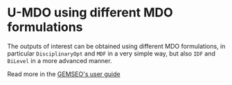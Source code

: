<!--
 Copyright 2021 IRT Saint Exupéry, https://www.irt-saintexupery.com

 This work is licensed under the Creative Commons Attribution-ShareAlike 4.0
 International License. To view a copy of this license, visit
 http://creativecommons.org/licenses/by-sa/4.0/ or send a letter to Creative
 Commons, PO Box 1866, Mountain View, CA 94042, USA.
-->
# U-MDO using different MDO formulations

The outputs of interest can be obtained using different MDO formulations,
in particular ``DisciplinaryOpt`` and ``MDF`` in a very simple way,
but also ``IDF`` and ``BiLevel`` in a more advanced manner.

Read more in the [GEMSEO's user guide](https://gemseo.readthedocs.io/en/stable/mdo/mdo_formulations.html)

